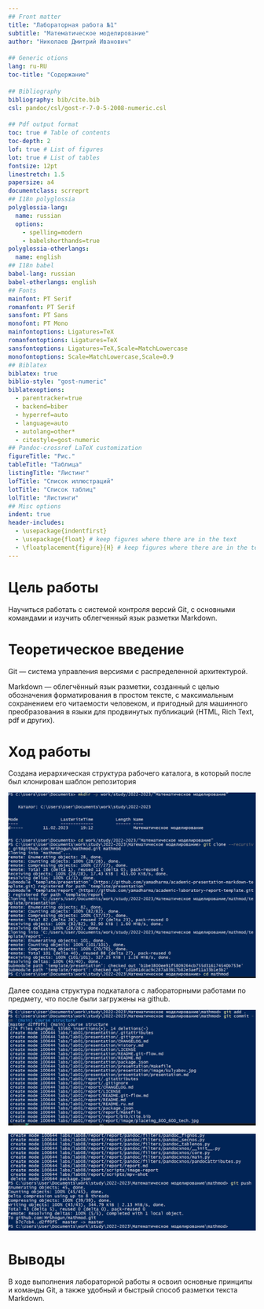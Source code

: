 ```yaml
---
## Front matter
title: "Лабораторная работа №1"
subtitle: "Математическое моделирование"
author: "Николаев Дмитрий Иванович"

## Generic otions
lang: ru-RU
toc-title: "Содержание"

## Bibliography
bibliography: bib/cite.bib
csl: pandoc/csl/gost-r-7-0-5-2008-numeric.csl

## Pdf output format
toc: true # Table of contents
toc-depth: 2
lof: true # List of figures
lot: true # List of tables
fontsize: 12pt
linestretch: 1.5
papersize: a4
documentclass: scrreprt
## I18n polyglossia
polyglossia-lang:
  name: russian
  options:
	- spelling=modern
	- babelshorthands=true
polyglossia-otherlangs:
  name: english
## I18n babel
babel-lang: russian
babel-otherlangs: english
## Fonts
mainfont: PT Serif
romanfont: PT Serif
sansfont: PT Sans
monofont: PT Mono
mainfontoptions: Ligatures=TeX
romanfontoptions: Ligatures=TeX
sansfontoptions: Ligatures=TeX,Scale=MatchLowercase
monofontoptions: Scale=MatchLowercase,Scale=0.9
## Biblatex
biblatex: true
biblio-style: "gost-numeric"
biblatexoptions:
  - parentracker=true
  - backend=biber
  - hyperref=auto
  - language=auto
  - autolang=other*
  - citestyle=gost-numeric
## Pandoc-crossref LaTeX customization
figureTitle: "Рис."
tableTitle: "Таблица"
listingTitle: "Листинг"
lofTitle: "Список иллюстраций"
lotTitle: "Список таблиц"
lolTitle: "Листинги"
## Misc options
indent: true
header-includes:
  - \usepackage{indentfirst}
  - \usepackage{float} # keep figures where there are in the text
  - \floatplacement{figure}{H} # keep figures where there are in the text
---
```


# Цель работы

Научиться работать с системой контроля версий Git, с основными командами и изучить облегченный язык разметки Markdown.

# Теоретическое введение

Git — система управления версиями с распределенной архитектурой.

Markdown — облегчённый язык разметки, созданный с целью обозначения форматирования в простом тексте, с максимальным сохранением его читаемости человеком, и пригодный для машинного преобразования в языки для продвинутых публикаций (HTML, Rich Text, pdf и других).

# Ход работы

Создана иерархическая структура рабочего каталога, в который после был клонирован шаблон репозитория

![Структура каталога](image/1.png)

Далее создана структура подкаталога с лабораторными работами по предмету, что после были загружены на github.

![Загрузка на github 1](image/2.png)

![Загрузка на github 2](image/3.png)

# Выводы

В ходе выполнения лабораторной работы я освоил основные принципы и команды Git, а также удобный и быстрый способ разметки текста Markdown.


